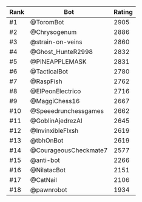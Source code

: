 Rank|Bot|Rating
---|---|---
#1|@ToromBot|2905
#2|@Chrysogenum|2886
#3|@strain-on-veins|2860
#4|@Ghost_HunteR2998|2832
#5|@PINEAPPLEMASK|2831
#6|@TacticalBot|2780
#7|@RaspFish|2762
#8|@ElPeonElectrico|2716
#9|@MaggiChess16|2667
#10|@Speeedrunchessgames|2662
#11|@GoblinAjedrezAI|2645
#12|@InvinxibleFlxsh|2619
#13|@tbhOnBot|2619
#14|@CourageousCheckmate7|2577
#15|@anti-bot|2266
#16|@NilatacBot|2151
#17|@CatNail|2106
#18|@pawnrobot|1934
